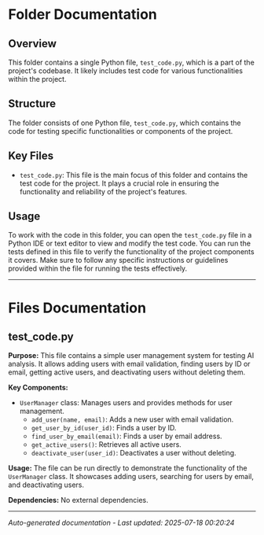 # Folder Documentation

## Overview
This folder contains a single Python file, `test_code.py`, which is a part of the project's codebase. It likely includes test code for various functionalities within the project.

## Structure
The folder consists of one Python file, `test_code.py`, which contains the code for testing specific functionalities or components of the project.

## Key Files
- `test_code.py`: This file is the main focus of this folder and contains the test code for the project. It plays a crucial role in ensuring the functionality and reliability of the project's features.

## Usage
To work with the code in this folder, you can open the `test_code.py` file in a Python IDE or text editor to view and modify the test code. You can run the tests defined in this file to verify the functionality of the project components it covers. Make sure to follow any specific instructions or guidelines provided within the file for running the tests effectively.

---

# Files Documentation

## test_code.py

**Purpose:** This file contains a simple user management system for testing AI analysis. It allows adding users with email validation, finding users by ID or email, getting active users, and deactivating users without deleting them.

**Key Components:**
- `UserManager` class: Manages users and provides methods for user management.
  - `add_user(name, email)`: Adds a new user with email validation.
  - `get_user_by_id(user_id)`: Finds a user by ID.
  - `find_user_by_email(email)`: Finds a user by email address.
  - `get_active_users()`: Retrieves all active users.
  - `deactivate_user(user_id)`: Deactivates a user without deleting.

**Usage:** The file can be run directly to demonstrate the functionality of the `UserManager` class. It showcases adding users, searching for users by email, and deactivating users.

**Dependencies:** No external dependencies.

---
*Auto-generated documentation - Last updated: 2025-07-18 00:20:24*
